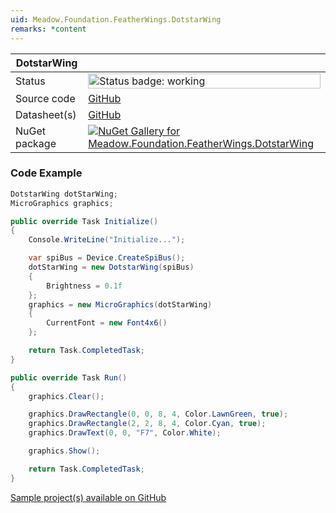```yaml
---
uid: Meadow.Foundation.FeatherWings.DotstarWing
remarks: *content
---
```


| DotstarWing | |
|--------|--------|
| Status | <img src="https://img.shields.io/badge/Working-brightgreen" style="width: auto; height: -webkit-fill-available;" alt="Status badge: working" /> |
| Source code | [GitHub](https://github.com/WildernessLabs/Meadow.Foundation.FeatherWings/tree/main/Source/DotstarWing/Driver) |
| Datasheet(s) | [GitHub](https://github.com/WildernessLabs/Meadow.Foundation.FeatherWings/tree/main/Source/DotstarWing/Datasheet) |
| NuGet package | <a href="https://www.nuget.org/packages/Meadow.Foundation.FeatherWings.DotstarWing/" target="_blank"><img src="https://img.shields.io/nuget/v/Meadow.Foundation.FeatherWings.DotstarWing.svg?label=Meadow.Foundation.FeatherWings.DotstarWing" alt="NuGet Gallery for Meadow.Foundation.FeatherWings.DotstarWing" /></a> |

### Code Example

```csharp
DotstarWing dotStarWing;
MicroGraphics graphics;

public override Task Initialize()
{
    Console.WriteLine("Initialize...");

    var spiBus = Device.CreateSpiBus();
    dotStarWing = new DotstarWing(spiBus) 
    {
        Brightness = 0.1f
    };
    graphics = new MicroGraphics(dotStarWing) 
    {
        CurrentFont = new Font4x6()
    };

    return Task.CompletedTask;
}

public override Task Run()
{
    graphics.Clear();

    graphics.DrawRectangle(0, 0, 8, 4, Color.LawnGreen, true);
    graphics.DrawRectangle(2, 2, 8, 4, Color.Cyan, true);
    graphics.DrawText(0, 0, "F7", Color.White);

    graphics.Show();

    return Task.CompletedTask;
}

```

[Sample project(s) available on GitHub](https://github.com/WildernessLabs/Meadow.Foundation.FeatherWings/tree/main/Source/DotstarWing/Samples/DotstarWing_Sample)

